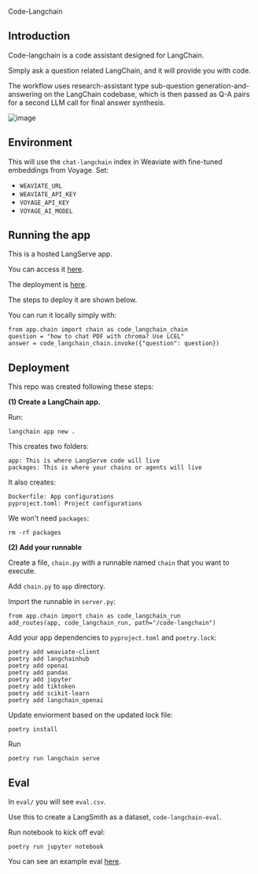 Code-Langchain

## Introduction

Code-langchain is a code assistant designed for LangChain. 

Simply ask a question related LangChain, and it will provide you with code.

The workflow uses research-assistant type sub-question generation-and-answering on the LangChain codebase, which is then passed as Q-A pairs for a second LLM call for final answer synthesis.

![image](https://github.com/langchain-ai/code-langchain-v2/assets/122662504/466544df-4a26-41f6-a29e-ac3a94028b23)

## Environment 

This will use the `chat-langchain` index in Weaviate with fine-tuned embeddings from Voyage. Set:

* `WEAVIATE_URL`
* `WEAVIATE_API_KEY`
* `VOYAGE_API_KEY`
* `VOYAGE_AI_MODEL`

## Running the app

This is a hosted LangServe app. 

You can access it [here](https://code-langchain-deployment-455c22dd058e5e3194aec23-ffoprvkqsa-uc.a.run.app/code-langchain/playground/).

The deployment is [here](https://smith.langchain.com/o/ebbaf2eb-769b-4505-aca2-d11de10372a4/host/922b4b05-1ea1-475a-99e8-2a554b9c5101).

The steps to deploy it are shown below.

You can run it locally simply with:

```
from app.chain import chain as code_langchain_chain
question = "how to chat PDF with chroma? Use LCEL"
answer = code_langchain_chain.invoke({"question": question})
```

## Deployment

This repo was created following these steps:

**(1) Create a LangChain app.**

Run:
```
langchain app new .  
```

This creates two folders:
```
app: This is where LangServe code will live
packages: This is where your chains or agents will live
```

It also creates:
```
Dockerfile: App configurations
pyproject.toml: Project configurations
```

We won't need `packages`:
```
rm -rf packages
```

**(2) Add your runnable**

Create a file, `chain.py` with a runnable named `chain` that you want to execute.

Add `chain.py` to `app` directory.

Import the runnable in `server.py`:
```
from app.chain import chain as code_langchain_run
add_routes(app, code_langchain_run, path="/code-langchain")
```

Add your app dependencies to `pyproject.toml` and `poetry.lock`:
```
poetry add weaviate-client
poetry add langchainhub
poetry add openai
poetry add pandas
poetry add jupyter
poetry add tiktoken
poetry add scikit-learn
poetry add langchain_openai
```

Update enviorment based on the updated lock file:
```
poetry install
```

Run
```
poetry run langchain serve
```

## Eval

In `eval/` you will see `eval.csv`.

Use this to create a LangSmith as a dataset, `code-langchain-eval`.

Run notebook to kick off eval:
```
poetry run jupyter notebook
```

You can see an example eval [here](https://smith.langchain.com/public/85ce2833-3ef3-44fe-a282-e50d51767653/d).